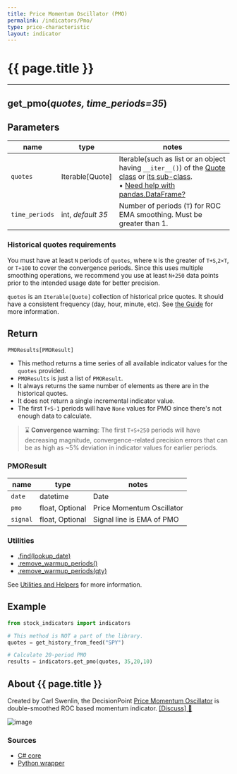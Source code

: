```yaml
---
title: Price Momentum Oscillator (PMO)
permalink: /indicators/Pmo/
type: price-characteristic
layout: indicator
---
```


# {{ page.title }}

<hr>

## **get_pmo**(*quotes, time_periods=35*)

## Parameters

| name | type | notes
| -- |-- |--
| `quotes` | Iterable[Quote] | Iterable(such as list or an object having `__iter__()`) of the [Quote class]({{site.baseurl}}/guide/#historical-quotes) or [its sub-class]({{site.baseurl}}/guide/#using-custom-quote-classes). <br><span class='qna-dataframe'> • [Need help with pandas.DataFrame?]({{site.baseurl}}/guide/#using-pandasdataframe)</span>
| `time_periods` | int, *default 35* | Number of periods (`T`) for ROC EMA smoothing.  Must be greater than 1.

### Historical quotes requirements

You must have at least `N` periods of `quotes`, where `N` is the greater of `T+S`,`2×T`, or `T+100` to cover the convergence periods.  Since this uses multiple smoothing operations, we recommend you use at least `N+250` data points prior to the intended usage date for better precision.

`quotes` is an `Iterable[Quote]` collection of historical price quotes.  It should have a consistent frequency (day, hour, minute, etc).  See [the Guide]({{site.baseurl}}/guide/#historical-quotes) for more information.

## Return

```python
PMOResults[PMOResult]
```

- This method returns a time series of all available indicator values for the `quotes` provided.
- `PMOResults` is just a list of `PMOResult`.
- It always returns the same number of elements as there are in the historical quotes.
- It does not return a single incremental indicator value.
- The first `T+S-1` periods will have `None` values for PMO since there's not enough data to calculate.

> :hourglass: **Convergence warning**: The first `T+S+250` periods will have decreasing magnitude, convergence-related precision errors that can be as high as ~5% deviation in indicator values for earlier periods.

### PMOResult

| name | type | notes
| -- |-- |--
| `date` | datetime | Date
| `pmo` | float, Optional | Price Momentum Oscillator
| `signal` | float, Optional | Signal line is EMA of PMO

### Utilities

- [.find(lookup_date)]({{site.baseurl}}/utilities#find-indicator-result-by-date)
- [.remove_warmup_periods()]({{site.baseurl}}/utilities#remove-warmup-periods)
- [.remove_warmup_periods(qty)]({{site.baseurl}}/utilities#remove-warmup-periods)

See [Utilities and Helpers]({{site.baseurl}}/utilities#utilities-for-indicator-results) for more information.

## Example

```python
from stock_indicators import indicators

# This method is NOT a part of the library.
quotes = get_history_from_feed("SPY")

# Calculate 20-period PMO
results = indicators.get_pmo(quotes, 35,20,10)
```

## About {{ page.title }}

Created by Carl Swenlin, the DecisionPoint [Price Momentum Oscillator](https://school.stockcharts.com/doku.php?id=technical_indicators:dppmo) is double-smoothed ROC based momentum indicator.
[[Discuss] :speech_balloon:]({{site.github.base_repository_url}}/discussions/244 "Community discussion about this indicator")

![image]({{site.charturl}}/Pmo.png)

### Sources

- [C# core]({{site.base_sourceurl}}/m-r/Pmo/Pmo.Series.cs)
- [Python wrapper]({{site.sourceurl}}/pmo.py)
